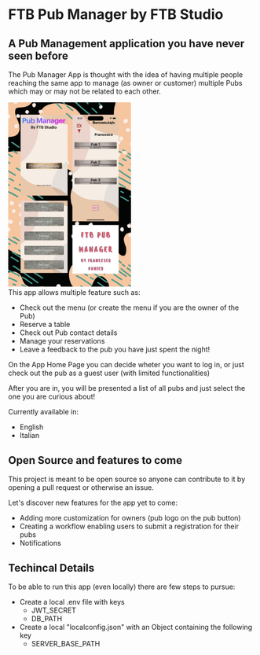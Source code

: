 # FTB Pub Manager by FTB Studio

## A Pub Management application you have never seen before

The Pub Manager App is thought with the idea of having multiple people reaching the same app to manage (as owner
or customer) multiple Pubs which may or may not be related to each other.

<div style="margin: auto;">
  <img src="./assets/ReadmeAssets/Cover.jpeg" width="250">
</div>
This app allows multiple feature such as:

- Check out the menu (or create the menu if you are the owner of the Pub)
- Reserve a table
- Check out Pub contact details
- Manage your reservations
- Leave a feedback to the pub you have just spent the night!

On the App Home Page you can decide wheter you want to log in, or just check out the pub as a guest user (with limited functionalities)

After you are in, you will be presented a list of all pubs and just select the one you are curious about!

Currently available in:

- English
- Italian

## Open Source and features to come

This project is meant to be open source so anyone can contribute to it by opening a pull request or otherwise an issue.

Let's discover new features for the app yet to come:

- Adding more customization for owners (pub logo on the pub button)
- Creating a workflow enabling users to submit a registration for their pubs
- Notifications

## Techincal Details

To be able to run this app (even locally) there are few steps to pursue:

- Create a local .env file with keys
  - JWT_SECRET
  - DB_PATH
- Create a local "localconfig.json" with an Object containing the following key
  - SERVER_BASE_PATH
